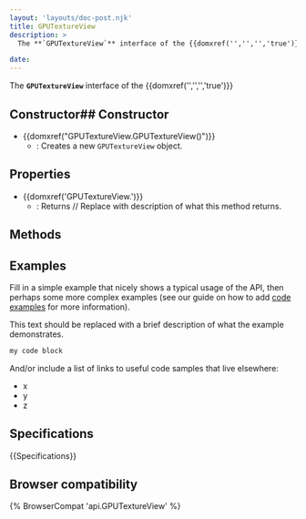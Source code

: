 ```yaml
---
layout: 'layouts/doc-post.njk'
title: GPUTextureView
description: >
  The **`GPUTextureView`** interface of the {{domxref('','','','true')}} 

date: 
---
```


The **`GPUTextureView`** interface of the {{domxref('','','','true')}} 





 ## Constructor## Constructor

- {{domxref("GPUTextureView.GPUTextureView()")}}
  - : Creates a new `GPUTextureView` object.



## Properties

- {{domxref('GPUTextureView.')}}
  - : Returns // Replace with description of what this method returns.

## Methods



## Examples

Fill in a simple example that nicely shows a typical usage of the API, then perhaps some more complex examples (see our guide on how to add [code examples](/en-US/docs/MDN/Contribute/Structures/Code_examples) for more information).

This text should be replaced with a brief description of what the example demonstrates.

```js
my code block
```

And/or include a list of links to useful code samples that live elsewhere:

*   x
*   y
*   z

## Specifications

{{Specifications}}

## Browser compatibility

{% BrowserCompat 'api.GPUTextureView' %}

